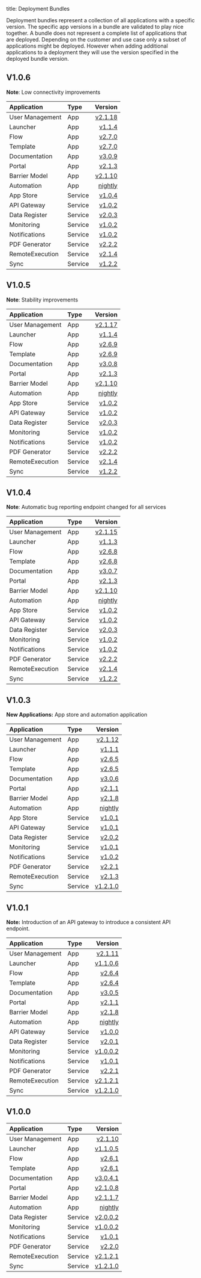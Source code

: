 title: Deployment Bundles

Deployment bundles represent a collection of all applications with a specific version. The specific app versions in a bundle are validated to play nice together. A bundle does not represent a complete list of applications that are deployed. Depending on the customer and use case only a subset of applications might be deployed. However when adding additional applications to a deployment they will use the version specified in the deployed bundle version.


## V1.0.6

**Note**: Low connectivity improvements

Application     | Type     | Version
:-------------- | :------- | ------------:
User Management | App      | [v2.1.18][user-mgm-v2.1.18]
Launcher        | App      | [v1.1.4][launcher-v1.1.4]
Flow            | App      | [v2.7.0][flow-2.7.0]
Template        | App      | [v2.7.0][template-2.7.0]
Documentation   | App      | [v3.0.9][doc-v3.0.9]
Portal          | App      | [v2.1.3][portal-v2.1.3]
Barrier Model   | App      | [v2.1.10][barrier-model-v2.1.10]
Automation      | App      | [nightly][automation-nightly]
App Store       | Service  | [v1.0.4][app-store-v1.0.4]
API Gateway     | Service  | [v1.0.2][api-gateway-v1.0.2]
Data Register   | Service  | [v2.0.3][data-register-v2.0.3]
Monitoring      | Service  | [v1.0.2][monitor-v1.0.2]
Notifications   | Service  | [v1.0.2][notifications-1.0.2]
PDF Generator   | Service  | [v2.2.2][pdf-generator-2.2.2]
RemoteExecution | Service  | [v2.1.4][remote-exec-v2.1.4]
Sync            | Service  | [v1.2.2][sync-v1.2.2]

[user-mgm-v2.1.18]: ./apps/user-management.md#v2118
[launcher-v1.1.4]: ./apps/launcher.md#v114
[flow-2.7.0]: ./apps/flow.md#v270
[template-2.7.0]: ./apps/template.md#v270
[doc-v3.0.9]: ./apps/documentation.md#v309
[portal-v2.1.3]: ./apps/portal.md#v213
[barrier-model-v2.1.10]: ./apps/barrier-model.md#v2110
[automation-nightly]: ./apps/automation.md#nightly

[app-store-v1.0.4]: ./services/app-store.md#v104
[api-gateway-v1.0.2]: ./services/api-gateway.md#v102
[data-register-v2.0.3]: ./services/data-register.md#v203
[monitor-v1.0.2]: ./services/monitoring.md#v102
[notifications-1.0.2]: ./services/notifications.md#v102
[pdf-generator-2.2.2]: ./services/pdf-generator.md#v222
[remote-exec-v2.1.4]: ./services/remote-execution.md#v214
[sync-v1.2.2]: ./services/sync.md#v122

## V1.0.5

**Note**: Stability improvements

Application     | Type     | Version
:-------------- | :------- | ------------:
User Management | App      | [v2.1.17][user-mgm-v2.1.17]
Launcher        | App      | [v1.1.4][launcher-v1.1.4]
Flow            | App      | [v2.6.9][flow-2.6.9]
Template        | App      | [v2.6.9][template-2.6.9]
Documentation   | App      | [v3.0.8][doc-v3.0.8]
Portal          | App      | [v2.1.3][portal-v2.1.3]
Barrier Model   | App      | [v2.1.10][barrier-model-v2.1.10]
Automation      | App      | [nightly][automation-nightly]
App Store       | Service  | [v1.0.2][app-store-v1.0.2]
API Gateway     | Service  | [v1.0.2][api-gateway-v1.0.2]
Data Register   | Service  | [v2.0.3][data-register-v2.0.3]
Monitoring      | Service  | [v1.0.2][monitor-v1.0.2]
Notifications   | Service  | [v1.0.2][notifications-1.0.2]
PDF Generator   | Service  | [v2.2.2][pdf-generator-2.2.2]
RemoteExecution | Service  | [v2.1.4][remote-exec-v2.1.4]
Sync            | Service  | [v1.2.2][sync-v1.2.2]

[user-mgm-v2.1.17]: ./apps/user-management.md#v2117
[launcher-v1.1.4]: ./apps/launcher.md#v114
[flow-2.6.9]: ./apps/flow.md#v269
[template-2.6.9]: ./apps/template.md#v269
[doc-v3.0.8]: ./apps/documentation.md#v308
[portal-v2.1.3]: ./apps/portal.md#v213
[barrier-model-v2.1.10]: ./apps/barrier-model.md#v2110
[automation-nightly]: ./apps/automation.md#nightly

[app-store-v1.0.2]: ./services/app-store.md#v102
[api-gateway-v1.0.2]: ./services/api-gateway.md#v102
[data-register-v2.0.3]: ./services/data-register.md#v203
[monitor-v1.0.2]: ./services/monitoring.md#v102
[notifications-1.0.2]: ./services/notifications.md#v102
[pdf-generator-2.2.2]: ./services/pdf-generator.md#v222
[remote-exec-v2.1.4]: ./services/remote-execution.md#v214
[sync-v1.2.2]: ./services/sync.md#v122

## V1.0.4

**Note**: Automatic bug reporting endpoint changed for all services

Application     | Type     | Version
:-------------- | :------- | ------------:
User Management | App      | [v2.1.15][user-mgm-v2.1.15]
Launcher        | App      | [v1.1.3][launcher-v1.1.3]
Flow            | App      | [v2.6.8][flow-2.6.8]
Template        | App      | [v2.6.8][template-2.6.8]
Documentation   | App      | [v3.0.7][doc-v3.0.7]
Portal          | App      | [v2.1.3][portal-v2.1.3]
Barrier Model   | App      | [v2.1.10][barrier-model-v2.1.10]
Automation      | App      | [nightly][automation-nightly]
App Store       | Service  | [v1.0.2][app-store-v1.0.2]
API Gateway     | Service  | [v1.0.2][api-gateway-v1.0.2]
Data Register   | Service  | [v2.0.3][data-register-v2.0.3]
Monitoring      | Service  | [v1.0.2][monitor-v1.0.2]
Notifications   | Service  | [v1.0.2][notifications-1.0.2]
PDF Generator   | Service  | [v2.2.2][pdf-generator-2.2.2]
RemoteExecution | Service  | [v2.1.4][remote-exec-v2.1.4]
Sync            | Service  | [v1.2.2][sync-v1.2.2]

[user-mgm-v2.1.15]: ./apps/user-management.md#v2115
[launcher-v1.1.3]: ./apps/launcher.md#v113
[flow-2.6.8]: ./apps/flow.md#v268
[template-2.6.8]: ./apps/template.md#v268
[doc-v3.0.7]: ./apps/documentation.md#v307
[portal-v2.1.3]: ./apps/portal.md#v213
[barrier-model-v2.1.10]: ./apps/barrier-model.md#v2110
[automation-nightly]: ./apps/automation.md#nightly

[app-store-v1.0.2]: ./services/app-store.md#v102
[api-gateway-v1.0.2]: ./services/api-gateway.md#v102
[data-register-v2.0.3]: ./services/data-register.md#v203
[monitor-v1.0.2]: ./services/monitoring.md#v102
[notifications-1.0.2]: ./services/notifications.md#v102
[pdf-generator-2.2.2]: ./services/pdf-generator.md#v222
[remote-exec-v2.1.4]: ./services/remote-execution.md#v214
[sync-v1.2.2]: ./services/sync.md#v122

## V1.0.3

**New Applications:** App store and automation application

Application     | Type     | Version
:-------------- | :------- | ------------:
User Management | App      | [v2.1.12][user-mgm-v2.1.12]
Launcher        | App      | [v1.1.1][launcher-v1.1.1]
Flow            | App      | [v2.6.5][flow-2.6.5]
Template        | App      | [v2.6.5][template-2.6.5]
Documentation   | App      | [v3.0.6][doc-v3.0.6]
Portal          | App      | [v2.1.1][portal-v2.1.1]
Barrier Model   | App      | [v2.1.8][barrier-model-v2.1.8]
Automation      | App      | [nightly][automation-nightly]
App Store       | Service  | [v1.0.1][app-store-v1.0.1]
API Gateway     | Service  | [v1.0.1][api-gateway-v1.0.1]
Data Register   | Service  | [v2.0.2][data-register-v2.0.2]
Monitoring      | Service  | [v1.0.1][monitor-v1.0.1]
Notifications   | Service  | [v1.0.2][notifications-1.0.2]
PDF Generator   | Service  | [v2.2.1][pdf-generator-2.2.1]
RemoteExecution | Service  | [v2.1.3][remote-exec-v2.1.3]
Sync            | Service  | [v1.2.1.0][sync-v1.2.1.0]

[user-mgm-v2.1.12]: ./apps/user-management.md#v2112
[launcher-v1.1.1]: ./apps/launcher.md#v111
[flow-2.6.5]: ./apps/flow.md#v265
[template-2.6.5]: ./apps/template.md#v265
[doc-v3.0.6]: ./apps/documentation.md#v306
[portal-v2.1.1]: ./apps/portal.md#v211
[barrier-model-v2.1.8]: ./apps/barrier-model.md#v218
[automation-nightly]: ./apps/automation.md#nightly

[app-store-v1.0.1]: ./services/app-store.md#v101
[api-gateway-v1.0.1]: ./services/api-gateway.md#v101
[data-register-v2.0.2]: ./services/data-register.md#v202
[monitor-v1.0.1]: ./services/monitoring.md#v101
[notifications-1.0.2]: ./services/notifications.md#v102
[pdf-generator-2.2.1]: ./services/pdf-generator.md#v221
[remote-exec-v2.1.3]: ./services/remote-execution.md#v213
[sync-v1.2.1.0]: ./services/sync.md#v1210

## V1.0.1

**Note:** Introduction of an API gateway to introduce a consistent API endpoint.

Application     | Type     | Version
:-------------- | :------- | ------------:
User Management | App      | [v2.1.11][user-mgm-v2.1.11]
Launcher        | App      | [v1.1.0.6][launcher-v1.1.0.6]
Flow            | App      | [v2.6.4][flow-2.6.4]
Template        | App      | [v2.6.4][template-2.6.4]
Documentation   | App      | [v3.0.5][doc-v3.0.5]
Portal          | App      | [v2.1.1][portal-v2.1.1]
Barrier Model   | App      | [v2.1.8][barrier-model-v2.1.8]
Automation      | App      | [nightly][automation-nightly]
API Gateway     | Service  | [v1.0.0][api-gateway-v1.0.0]
Data Register   | Service  | [v2.0.1][data-register-v2.0.1]
Monitoring      | Service  | [v1.0.0.2][monitor-v1.0.0.2]
Notifications   | Service  | [v1.0.1][notifications-1.0.1]
PDF Generator   | Service  | [v2.2.1][pdf-generator-2.2.1]
RemoteExecution | Service  | [v2.1.2.1][remote-exec-v2.1.2.1]
Sync            | Service  | [v1.2.1.0][sync-v1.2.1.0]

[user-mgm-v2.1.11]: ./apps/user-management.md#v2111
[launcher-v1.1.0.6]: ./apps/launcher.md#v1106
[flow-2.6.4]: ./apps/flow.md#v264
[template-2.6.4]: ./apps/template.md#v264
[doc-v3.0.5]: ./apps/documentation.md#v305
[portal-v2.1.1]: ./apps/portal.md#v211
[barrier-model-v2.1.8]: ./apps/barrier-model.md#v218
[automation-nightly]: ./apps/automation.md#nightly

[api-gateway-v1.0.0]: ./services/api-gateway.md#v100
[data-register-v2.0.1]: ./services/data-register.md#v201
[monitor-v1.0.0.2]: ./services/monitoring.md#v1002
[notifications-1.0.1]: ./services/notifications.md#v101
[pdf-generator-2.2.1]: ./services/pdf-generator.md#v221
[remote-exec-v2.1.2.1]: ./services/remote-execution.md#v2121
[sync-v1.2.1.0]: ./services/sync.md#v1210

## V1.0.0

Application     | Type     | Version
:-------------- | :------- | ------------:
User Management | App      | [v2.1.10][user-mgm-v2.1.10]
Launcher        | App      | [v1.1.0.5][launcher-v1.1.0.5]
Flow            | App      | [v2.6.1][flow-2.6.1]
Template        | App      | [v2.6.1][template-2.6.1]
Documentation   | App      | [v3.0.4.1][doc-v3.0.4.1]
Portal          | App      | [v2.1.0.8][portal-v2.1.0.8]
Barrier Model   | App      | [v2.1.1.7][barrier-model-v2.1.1.7]
Automation      | App      | [nightly][automation-nightly]
Data Register   | Service  | [v2.0.0.2][data-register-v2.0.0.2]
Monitoring      | Service  | [v1.0.0.2][monitor-v1.0.0.2]
Notifications   | Service  | [v1.0.1][notifications-1.0.1]
PDF Generator   | Service  | [v2.2.0][pdf-generator-2.2.0]
RemoteExecution | Service  | [v2.1.2.1][remote-exec-v2.1.2.1]
Sync            | Service  | [v1.2.1.0][sync-v1.2.1.0]

[user-mgm-v2.1.10]: ./apps/user-management.md#v2110
[launcher-v1.1.0.5]: ./apps/launcher.md#v1105
[flow-2.6.1]: ./apps/flow.md#v261
[template-2.6.1]: ./apps/template.md#v261
[doc-v3.0.4.1]: ./apps/documentation.md#v3041
[portal-v2.1.0.8]: ./apps/portal.md#v2108
[barrier-model-v2.1.1.7]: ./apps/barrier-model.md#v2117
[automation-nightly]: ./apps/automation.md#nightly

[data-register-v2.0.0.2]: ./services/data-register.md#v2002
[monitor-v1.0.0.2]: ./services/monitoring.md#v1002
[notifications-1.0.1]: ./services/notifications.md#v101
[pdf-generator-2.2.0]: ./services/pdf-generator.md#v220
[remote-exec-v2.1.2.1]: ./services/remote-execution.md#v2121
[sync-v1.2.1.0]: ./services/sync.md#v1210
